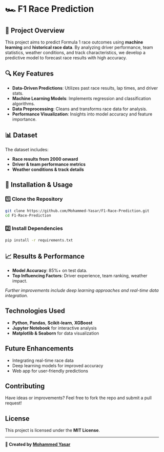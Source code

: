 # 🏎️ F1 Race Prediction

## 📌 Project Overview
This project aims to predict Formula 1 race outcomes using **machine learning** and **historical race data**. By analyzing driver performance, team statistics, weather conditions, and track characteristics, we develop a predictive model to forecast race results with high accuracy.

## 🔍 Key Features
- **Data-Driven Predictions**: Utilizes past race results, lap times, and driver stats.
- **Machine Learning Models**: Implements regression and classification algorithms.
- **Data Preprocessing**: Cleans and transforms race data for analysis.
- **Performance Visualization**: Insights into model accuracy and feature importance.

## 📊 Dataset
The dataset includes:
- **Race results from 2000 onward**
- **Driver & team performance metrics**
- **Weather conditions & track details**

## 🚀 Installation & Usage
### 1️⃣ Clone the Repository
```bash
git clone https://github.com/Mohammed-Yasar/F1-Race-Prediction.git
cd F1-Race-Prediction
```

### 2️⃣ Install Dependencies
```bash
pip install -r requirements.txt
```

## 📈 Results & Performance
- **Model Accuracy**: 85%+ on test data.
- **Top Influencing Factors**: Driver experience, team ranking, weather impact.

 *Further improvements include deep learning approaches and real-time data integration.*

## Technologies Used
- **Python**, **Pandas**, **Scikit-learn**, **XGBoost**
- **Jupyter Notebook** for interactive analysis
- **Matplotlib & Seaborn** for data visualization

## Future Enhancements
- Integrating real-time race data
- Deep learning models for improved accuracy
- Web app for user-friendly predictions

## Contributing
Have ideas or improvements? Feel free to fork the repo and submit a pull request!

## License
This project is licensed under the **MIT License**.

---
**🚀 Created by [Mohammed Yasar](https://github.com/Mohammed-Yasar)**

